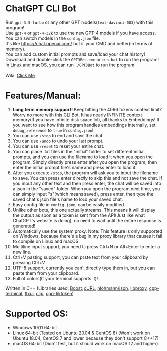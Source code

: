 # ChatGPT CLI Bot
Run `gpt-3.5-turbo` or any other GPT models(`text-davinci-003`) with this program! \
Use `gpt-4` or `gpt-4-32k` to use the new GPT-4 models if you have access. \
You can switch models in the `config.json` file. \
It's like https://chat.openai.com/ but in your CMD and better(in terms of memory). \
You can add custom initial prompts and save/load your chat history! \
Download and double-click the `GPT3Bot.exe` or `run.bat` to run the program! \
In Linux and macOS, you can run `./GPT3Bot` to run the program. \
\
Wiki: [Click Me](https://github.com/LagPixelLOL/ChatGPTCLIBot/wiki)

# Features/Manual:
1. **Long term memory support!** Keep hitting the 4096 tokens context limit? Worry no more with this CLI Bot. It has nearly INFINITE context memory(If you have infinite disk space lol), all thanks to Embeddings! If you want to see how this program handles embeddings internally, set `debug_reference` to `true` in `config.json`!
2. You can use `/stop` to end and save the chat.
3. You can use `/undo` to undo your last prompt.
4. You can use `/reset` to reset your entire chat.
5. You can place .txt files in the "initial" folder to set different initial prompts, and you can use the filename to load it when you open the program. Simply directly press enter after you open the program, then enter the initial prompt file's name and press enter to load it.
6. After you execute `/stop`, the program will ask you to input the filename to save. You can press enter directly to skip this and not save the chat. If you input any other text and then press enter, the chat will be saved into a json in the "saved" folder. When you open the program next time, you can simply input "s"(which means saved), press enter, then type the saved chat's json file's name to load your saved chat.
7. Easy config file in `config.json`, can be easily modified.
8. Unlike other bots, this one actually streams. This means it will display the output as soon as a token is sent from the API(Just like what ChatGPT's website is doing), no need to wait until the entire response is generated!
9. Automatically use the system proxy. Note: This feature is only supported on Windows, because there's a bug in my proxy library that causes it fail to compile on Linux and macOS.
10. Multiline input support, you need to press Ctrl+N or Alt+Enter to enter a new line.
11. Ctrl+V pasting support, you can paste text from your clipboard by pressing Ctrl+V.
12. UTF-8 support, currently you can't directly type them in, but you can paste them from your clipboard.
13. Full of colors(If your terminal supports it)!

Written in C++ (Libraries used:
[Boost](https://www.boost.org/),
[cURL](https://curl.se/),
[nlohmann/json](https://github.com/nlohmann/json),
[libproxy](https://libproxy.github.io/libproxy/),
[cpp-terminal](https://github.com/jupyter-xeus/cpp-terminal),
[ftxui](https://github.com/ArthurSonzogni/FTXUI),
[clip](https://github.com/dacap/clip),
[cpp-tiktoken](https://github.com/gh-markt/tiktoken))

# Supported OS:
* Windows 10/11 64-bit
* Linux 64-bit (Tested on Ubuntu 20.04 & CentOS 8) (Won't work on Ubuntu 18.04, CentOS 7 and lower, because they don't support C++17)
* macOS 64-bit (Didn't test, but it should work on macOS 12 and higher)